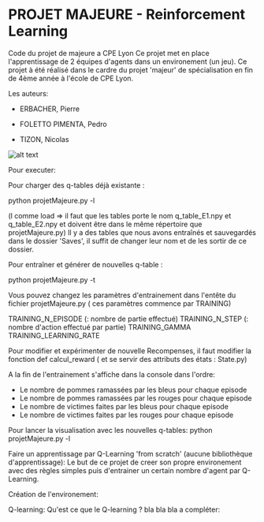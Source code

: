 # PROJET MAJEURE - Reinforcement Learning

Code du projet de majeure a CPE Lyon
Ce projet met en place l'apprentissage de 2 équipes d'agents dans un environement (un jeu).
Ce projet à été réalisé dans le cardre du projet 'majeur' de spécialisation en fin de 4ème année à l'école de CPE Lyon.

Les auteurs:

* ERBACHER, Pierre
 
* FOLETTO PIMENTA, Pedro
 
* TIZON, Nicolas

![alt text](https://raw.githubusercontent.com/pfpimenta/projet_majeure/master/postermajeure.png)

Pour executer:

Pour charger des q-tables déjà existante :

python projetMajeure.py -l  

(l comme load => il faut que les tables porte le nom q_table_E1.npy et  q_table_E2.npy  et doivent être dans le même répertoire que projetMajeure.py)
 Il y a des tables que nous avons entraînés et sauvegardés dans le dossier 'Saves', il suffit de changer leur nom et de les sortir de ce dossier.


Pour entraîner et générer de nouvelles q-table :

python projetMajeure.py -t

Vous pouvez changez les paramètres d'entrainement dans l'entête du fichier projetMajeure.py ( ces paramètres commence par TRAINING)

TRAINING_N_EPISODE (: nombre de partie effectué)
TRAINING_N_STEP (: nombre d'action effectué par partie)
TRAINING_GAMMA 
TRAINING_LEARNING_RATE 

Pour modifier et expérimenter de nouvelle Recompenses, il faut modifier la fonction def calcul_reward
( et se servir des attributs des états : State.py)


A la fin de l'entrainement s'affiche dans la console dans l'ordre:
 - Le nombre de pommes ramassées par les bleus pour chaque episode
 - Le nombre de pommes ramassées par les rouges pour chaque episode 
 - Le nombre de victimes faites par les bleus pour chaque episode 
 - Le nombre de victimes faites par les rouges pour chaque episode 

Pour lancer la visualisation avec les nouvelles q-tables: 
python projetMajeure.py -l  




Faire un apprentissage par Q-Learning 'from scratch' (aucune bibliothèque d'apprentissage):
Le but de ce projet de creer son propre environement avec des règles simples puis d'entrainer un certain nombre d'agent par Q-Learning.

Création de l'environement:

Q-learning:
Qu'est ce que le Q-learning ? 
bla bla bla a compléter:
